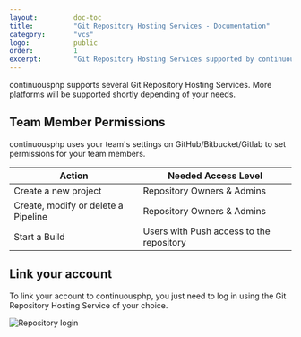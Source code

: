 ```yaml
---
layout:         doc-toc
title:          "Git Repository Hosting Services - Documentation"
category:       "vcs"
logo:           public
order:          1
excerpt:        "Git Repository Hosting Services supported by continuousphp."
---
```


continuousphp supports several Git Repository Hosting Services. More platforms will be supported shortly depending of
your needs.

## Team Member Permissions

continuousphp uses your team's settings on GitHub/Bitbucket/Gitlab to set permissions for your team members.

| Action                              | Needed Access Level                      |
|-------------------------------------|------------------------------------------|
| Create a new project                | Repository Owners & Admins               |
| Create, modify or delete a Pipeline | Repository Owners & Admins               |
| Start a Build                       | Users with Push access to the repository |

## Link your account
To link your account to continuousphp, you just need to log in using the Git Repository Hosting Service of your choice.

![Repository login](/assets/doc/vcs/login.png)
